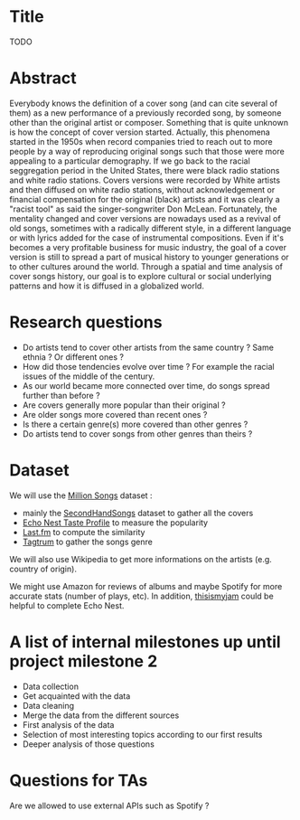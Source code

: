 # Title
TODO

# Abstract

Everybody knows the definition of a cover song (and  can cite several of them) as a new performance of a previously recorded song, by someone other than the original artist or composer.
Something that is quite unknown is how the concept of cover version started. Actually, this phenomena started in the 1950s when record companies tried to reach out to more people by a way of reproducing original songs such that those were more appealing to a particular demography. If we go back to the racial seggregation period in the United States, there were black radio stations and white radio stations. Covers versions were recorded by White artists and then diffused on white radio stations, without acknowledgement or financial compensation for the original (black) artists and it was clearly a "racist tool" as said the singer-songwriter Don McLean.
Fortunately, the mentality changed and cover versions are nowadays used as a revival of old songs, sometimes with a radically different style, in a different language or with lyrics added for the case of instrumental compositions.
Even if it's becomes a very profitable business for music industry, the goal of a cover version is still to spread a part of musical history to younger generations or to other cultures around the world.
Through a spatial and time analysis of cover songs history, our goal is to explore cultural or social underlying patterns and how it is diffused in a globalized world.

# Research questions 

- Do artists tend to cover other artists from the same country ? Same ethnia ? Or different ones ?
- How did those tendencies evolve over time ? For example the racial issues of the middle of the century.
- As our world became more connected over time, do songs spread further than before ?
- Are covers generally more popular than their original ?
- Are older songs more covered than recent ones ?
- Is there a certain genre(s) more covered than other genres ?
- Do artists tend to cover songs from other genres than theirs ?

# Dataset

We will use the [Million Songs](https://labrosa.ee.columbia.edu/millionsong/) dataset : 

- mainly the [SecondHandSongs](https://labrosa.ee.columbia.edu/millionsong/secondhand) dataset to gather all the covers 
- [Echo Nest Taste Profile](https://labrosa.ee.columbia.edu/millionsong/tasteprofile) to measure the popularity 
- [Last.fm](https://labrosa.ee.columbia.edu/millionsong/lastfm) to compute the similarity
- [Tagtrum](http://www.tagtraum.com/msd_genre_datasets.html) to gather the songs genre 

We will also use Wikipedia to get more informations on the artists (e.g. country of origin).

We might use Amazon for reviews of albums and maybe Spotify for more accurate stats (number of plays, etc).
In addition, [thisismyjam](https://labrosa.ee.columbia.edu/millionsong/thisismyjam) could be helpful to complete Echo Nest.

# A list of internal milestones up until project milestone 2

- Data collection
- Get acquainted with the data
- Data cleaning 
- Merge the data from the different sources
- First analysis of the data 
- Selection of most interesting topics according to our first results
- Deeper analysis of those questions

# Questions for TAs

Are we allowed to use external APIs such as Spotify ?
